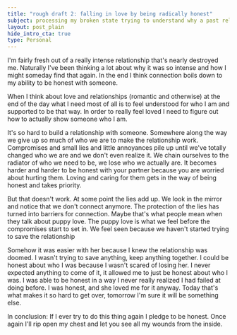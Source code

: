 ```yaml
---
title: "rough draft 2: falling in love by being radically honest"
subject: processing my broken state trying to understand why a past relationship fucked me up so badly
layout: post_plain
hide_intro_cta: true
type: Personal
---
```


I'm fairly fresh out of a really intense relationship that's nearly destroyed me. Naturally I've been thinking a lot about why it was so intense and how I might someday find that again. In the end I think connection boils down to my ability to be honest with someone.

When I think about love and relationships (romantic and otherwise) at the end of the day what I need most of all is to feel understood for who I am and supported to be that way. In order to really feel loved I need to figure out how to actually show someone who I am.

It's so hard to build a relationship with someone. Somewhere along the way we give up so much of who we are to make the relationship work. Compromises and small lies and little annoyances pile up until we've totally changed who we are and we don't even realize it. We chain ourselves to the radiator of who we need to be, we lose who we actually are. It becomes harder and harder to be honest with your partner because you are worried about hurting them. Loving and caring for them gets in the way of being honest and takes priority.

But that doesn't work. At some point the lies add up. We look in the mirror and notice that we don't connect anymore. The protection of the lies has turned into barriers for connection. Maybe that's what people mean when they talk about puppy love. The puppy love is what we feel before the compromises start to set in. We feel seen because we haven't started trying to save the relationship

Somehow it was easier with her because I knew the relationship was doomed. I wasn't trying to save anything, keep anything together. I could be honest about who I was because I wasn't scared of losing her. I never expected anything to come of it, it allowed me to just be honest about who I was. I was able to be honest in a way I never really realized I had failed at doing before. I was honest, and she loved me for it anyway. Today that's what makes it so hard to get over, tomorrow I'm sure it will be something else.

In conclusion: If I ever try to do this thing again I pledge to be honest. Once again I'll rip open my chest and let you see all my wounds from the inside.